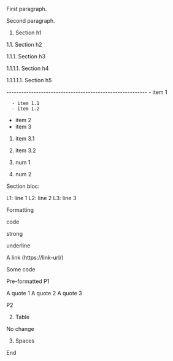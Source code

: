 First paragraph.

Second paragraph.

1. Section h1

1.1. Section h2

1.1.1. Section h3

1.1.1.1. Section h4

1.1.1.1.1. Section h5

---------------------------------------------------------  - item 1

      - item 1.1
      - item 1.2
  - item 2
  - item 3

  1)  item 3.1
  2)  item 3.2

  1)  num 1
  2)  num 2

Section bloc:

L1: line 1 L2: line 2 L3: line 3

Formatting

code

strong

underline

A link (https://link-url/)

  Some code

  Pre-formatted
P1
  
A quote 1 A quote 2 A quote 3

P2

2. Table

No change

3. Spaces

End

